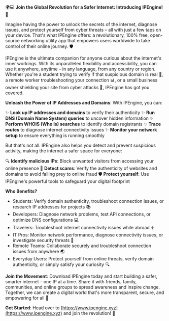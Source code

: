 🌍💻 **Join the Global Revolution for a Safer Internet: Introducing IPEngine!** 🚀

Imagine having the power to unlock the secrets of the internet, diagnose issues, and protect yourself from cyber threats – all with just a few taps on your device. That's what IPEngine offers: a revolutionary, 100% free, open-source networking utility app that empowers users worldwide to take control of their online journey. 🛡️

IPEngine is the ultimate companion for anyone curious about the internet's inner workings. With its unparalleled flexibility and accessibility, you can use it anywhere, anytime – in any language, from any country or region. Whether you're a student trying to verify if that suspicious domain is real 👀, a remote worker troubleshooting your connection 📊, or a small business owner shielding your site from cyber attacks 💼, IPEngine has got you covered.

**Unleash the Power of IP Addresses and Domains**: With IPEngine, you can:

✨ **Look up IP addresses and domains** to verify their authenticity
✨ **Run DNS (Domain Name System) queries** to uncover hidden information
✨ **Perform WHOIS (Who Is) searches** to identify domain registrants
✨ **Trace routes** to diagnose internet connectivity issues
✨ **Monitor your network setup** to ensure everything is running smoothly

But that's not all. IPEngine also helps you detect and prevent suspicious activity, making the internet a safer space for everyone:

🔍 **Identify malicious IPs**: Block unwanted visitors from accessing your online presence
💪 **Detect scams**: Verify the authenticity of websites and domains to avoid falling prey to online fraud
🛡️ **Protect yourself**: Use IPEngine's powerful tools to safeguard your digital footprint

**Who Benefits?**

* Students: Verify domain authenticity, troubleshoot connection issues, or research IP addresses for projects 📚
* Developers: Diagnose network problems, test API connections, or optimize DNS configurations 💻
* Travelers: Troubleshoot internet connectivity issues while abroad ✈️
* IT Pros: Monitor network performance, diagnose connectivity issues, or investigate security threats 💼
* Remote Teams: Collaborate securely and troubleshoot connection issues from anywhere 🌏
* Everyday Users: Protect yourself from online threats, verify domain authenticity, or simply satisfy your curiosity 🔍

**Join the Movement**: Download IPEngine today and start building a safer, smarter internet – one IP at a time. Share it with friends, family, communities, and online groups to spread awareness and inspire change. Together, we can create a digital world that's more transparent, secure, and empowering for all 🌈

**Get Started**: Head over to [https://www.ipengine.xyz](https://www.ipengine.xyz) and join the revolution! 🚀